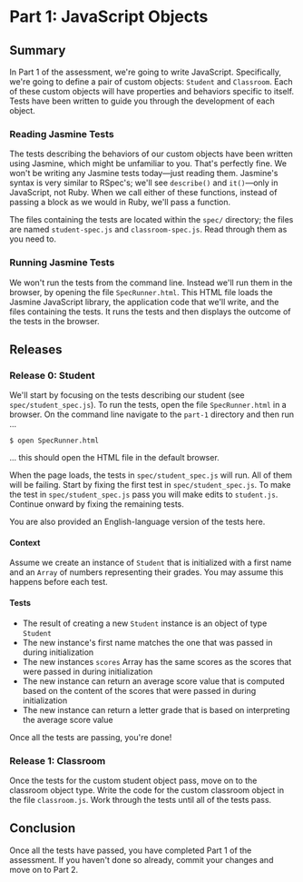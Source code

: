# Part 1: JavaScript Objects
## Summary
In Part 1 of the assessment, we're going to write JavaScript.  Specifically, we're going to define a pair of custom objects:  `Student` and `Classroom`.  Each of these custom objects will have properties and behaviors specific to itself.  Tests have been written to guide you through the development of each object.

### Reading Jasmine Tests
The tests describing the behaviors of our custom objects have been written using Jasmine, which might be unfamiliar to you.  That's perfectly fine.  We won't be writing any Jasmine tests today—just reading them.  Jasmine's syntax is very similar to RSpec's; we'll see `describe()` and `it()`—only in JavaScript, not Ruby.  When we call either of these functions, instead of passing a block as we would in Ruby, we'll pass a function.

The files containing the tests are located within the `spec/` directory; the files are named `student-spec.js` and `classroom-spec.js`.  Read through them as you need to.

### Running Jasmine Tests
We won't run the tests from the command line.  Instead we'll run them in the browser, by opening the file `SpecRunner.html`.  This HTML file loads the Jasmine JavaScript library, the application code that we'll write, and the files containing the tests.  It runs the tests and then displays the outcome of the tests in the browser.

## Releases
### Release 0: Student

We'll start by focusing on the tests describing our student (see
`spec/student_spec.js`).  To run the tests, open the file `SpecRunner.html` in
a browser. On the command line navigate to the `part-1` directory and then run
...

```
$ open SpecRunner.html
```
... this should open the HTML file in the default browser.

When the page loads, the tests in `spec/student_spec.js` will run. All of them
will be failing.  Start by fixing the first test in `spec/student_spec.js`. To
make the test in `spec/student_spec.js` pass you will make edits to
`student.js`. Continue onward by fixing the remaining tests.

You are also provided an English-language version of the tests here.

#### Context

Assume we create an instance of `Student` that is initialized with a first name
and an `Array` of numbers representing their grades. You may assume this
happens before each test.

#### Tests

* The result of creating a new `Student` instance is an object of type `Student`
* The new instance's first name matches the one that was passed in during initialization
* The new instances `scores` Array has the same scores as the scores that were passed in during initialization
* The new instance can return an average score value that is computed based on the content of the scores that were passed in during initialization
* The new instance can return a letter grade that is based on interpreting the average score value

Once all the tests are passing, you're done!

### Release 1: Classroom

Once the tests for the custom student object pass, move on to the classroom
object type.  Write the code for the custom classroom object in the file
`classroom.js`.  Work through the tests until all of the tests pass.

## Conclusion

Once all the tests have passed, you have completed Part 1 of the assessment. If
you haven't done so already, commit your changes and move on to Part 2.
